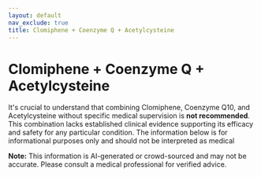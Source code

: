 ```yaml
---
layout: default
nav_exclude: true
title: Clomiphene + Coenzyme Q + Acetylcysteine
---
```


# Clomiphene + Coenzyme Q + Acetylcysteine

It's crucial to understand that combining Clomiphene, Coenzyme Q10, and Acetylcysteine without specific medical supervision is **not recommended**.  This combination lacks established clinical evidence supporting its efficacy and safety for any particular condition.  The information below is for informational purposes only and should not be interpreted as medical

**Note:** This information is AI-generated or crowd-sourced and may not be accurate. Please consult a medical professional for verified advice.